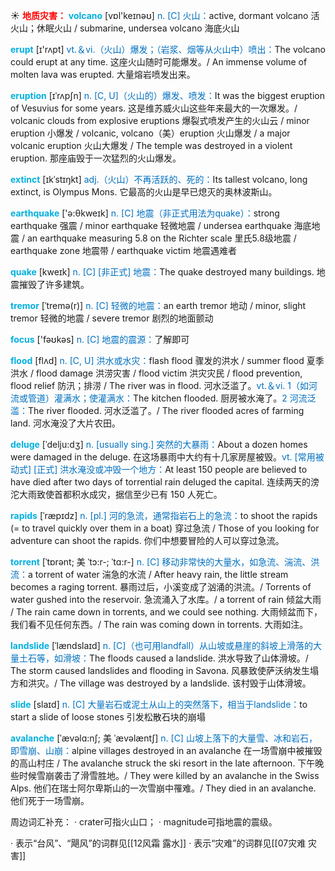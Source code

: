 ☀ <font color="red">**地质灾害：**</font>
<font color="sky blue">**volcano**</font> [vɒl'keɪnəʊ] 
<font color="#0070c0">n. [C] 火山：</font>active, dormant volcano 活火山；休眠火山 / submarine, undersea volcano 海底火山

<font color="sky blue">**erupt**</font> [ɪ'rʌpt] 
<font color="#0070c0">vt.＆vi.（火山）爆发；（岩浆、烟等从火山中）喷出：</font>The volcano could erupt at any time. 这座火山随时可能爆发。/ An immense volume of molten lava was erupted. 大量熔岩喷发出来。
           
<font color="sky blue">**eruption**</font> [ɪˈrʌpʃn]
<font color="#0070c0">n. [C, U]（火山的）爆发、喷发：</font>It was the biggest eruption of Vesuvius for some years. 这是维苏威火山这些年来最大的一次爆发。/ volcanic clouds from explosive eruptions 爆裂式喷发产生的火山云 / minor eruption 小爆发 / volcanic, volcano（美）eruption 火山爆发 / a major volcanic eruption 火山大爆发 / The temple was destroyed in a violent eruption. 那座庙毁于一次猛烈的火山爆发。
           
<font color="sky blue">**extinct**</font> [ɪkˈstɪŋkt]
<font color="#0070c0">adj.（火山）不再活跃的、死的：</font>Its tallest volcano, long extinct, is Olympus Mons. 它最高的火山是早已熄灭的奥林波斯山。

<font color="sky blue">**earthquake**</font> ['ə:θkweɪk] 
<font color="#0070c0">n. [C] 地震（非正式用法为quake）：</font>strong earthquake 强震 / minor earthquake 轻微地震 / undersea earthquake 海底地震 / an earthquake measuring 5.8 on the Richter scale 里氏5.8级地震 / earthquake zone 地震带 / earthquake victim 地震遇难者

<font color="sky blue">**quake**</font> [kweɪk] 
<font color="#0070c0">n. [C] [非正式] 地震：</font>The quake destroyed many buildings. 地震摧毁了许多建筑。
           
<font color="sky blue">**tremor**</font> [ˈtremə(r)]
<font color="#0070c0">n. [C] 轻微的地震：</font>an earth tremor 地动 / minor, slight tremor 轻微的地震 / severe tremor 剧烈的地面颤动

<font color="sky blue">**focus**</font> ['fəʊkəs] 
<font color="#0070c0">n. [C] 地震的震源：</font>了解即可

<font color="sky blue">**flood**</font> [flʌd] 
<font color="#0070c0">n. [C, U] 洪水或水灾：</font>flash flood 骤发的洪水 / summer flood 夏季洪水 / flood damage 洪涝灾害 / flood victim 洪灾灾民 / flood prevention, flood relief 防汛；排涝 / The river was in flood. 河水泛滥了。<font color="#0070c0">vt.＆vi. 1（如河流或管道）灌满水；使灌满水：</font>The kitchen flooded. 厨房被水淹了。<font color="#0070c0">2 河流泛滥：</font>The river flooded. 河水泛滥了。/ The river flooded acres of farming land. 河水淹没了大片农田。
           
<font color="sky blue">**deluge**</font> [ˈdelju:dʒ]
<font color="#0070c0">n. [usually sing.] 突然的大暴雨：</font>About a dozen homes were damaged in the deluge. 在这场暴雨中大约有十几家房屋被毁。<font color="#0070c0">vt. [常用被动式] [正式] 洪水淹没或冲毁一个地方：</font>At least 150 people are believed to have died after two days of torrential rain deluged the capital. 连续两天的滂沱大雨致使首都积水成灾，据信至少已有 150 人死亡。
           
<font color="sky blue">**rapids**</font> [ˈræpɪdz]
<font color="#0070c0">n. [pl.] 河的急流，通常指岩石上的急流：</font>to shoot the rapids (= to travel quickly over them in a boat) 穿过急流 / Those of you looking for adventure can shoot the rapids. 你们中想要冒险的人可以穿过急流。
           
<font color="sky blue">**torrent**</font> [ˈtɒrənt; 美 ˈtɔ:r-; ˈtɑ:r-]
<font color="#0070c0">n. [C] 移动非常快的大量水，如急流、湍流、洪流：</font>a torrent of water 湍急的水流 / After heavy rain, the little stream becomes a raging torrent. 暴雨过后，小溪变成了汹涌的洪流。/ Torrents of water gushed into the reservoir. 急流涌入了水库。/ a torrent of rain 倾盆大雨 / The rain came down in torrents, and we could see nothing. 大雨倾盆而下，我们看不见任何东西。/ The rain was coming down in torrents. 大雨如注。      
          
<font color="sky blue">**landslide**</font> [ˈlændslaɪd]
<font color="#0070c0">n. [C]（也可用landfall）从山坡或悬崖的斜坡上滑落的大量土石等，如滑坡：</font>The floods caused a landslide. 洪水导致了山体滑坡。/ The storm caused landslides and flooding in Savona. 风暴致使萨沃纳发生塌方和洪灾。/ The village was destroyed by a landslide. 该村毁于山体滑坡。

<font color="sky blue">**slide**</font> [slaɪd] 
<font color="#0070c0">n. [C] 大量岩石或泥土从山上的突然落下，相当于landslide：</font>to start a slide of loose stones 引发松散石块的崩塌
           
<font color="sky blue">**avalanche**</font> [ˈævəlɑ:nʃ; 美 ˈævəlæntʃ]
<font color="#0070c0">n. [C] 山坡上落下的大量雪、冰和岩石，即雪崩、山崩：</font>alpine villages destroyed in an avalanche 在一场雪崩中被摧毁的高山村庄 / The avalanche struck the ski resort in the late afternoon. 下午晚些时候雪崩袭击了滑雪胜地。/ They were killed by an avalanche in the Swiss Alps. 他们在瑞士阿尔卑斯山的一次雪崩中罹难。/ They died in an avalanche. 他们死于一场雪崩。
          
周边词汇补充：
· crater可指火山口；
· magnitude可指地震的震级。

· 表示“台风”、“飓风”的词群见[[12风霜 露水]]
· 表示“灾难”的词群见[[07灾难 灾害]]

